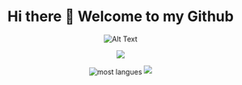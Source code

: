 <div align="center">

# Hi there 👋 Welcome to my Github

![Alt Text](https://pa1.narvii.com/6237/b28af289d54aed98472e48c81d67e99ffce73535_hq.gif)

<a href="https://github-readme-streak-stats.herokuapp.com?user=TanatornZ"><img src="https://github-readme-streak-stats.herokuapp.com?user=TanatornZ"/></a>
  
  <img align="center" src="https://github-readme-stats.vercel.app/api/top-langs/?username=TanatornZ&langs_count=10" alt="most langues" />
 <img src="https://capsule-render.vercel.app/api?text=Hello%World!&fontSize=40&desc=Desc&descSize=30"/>
</div>
<!--
**TanatornZ/TanatornZ** is a ✨ _special_ ✨ repository because its `README.md` (this file) appears on your GitHub profile.

Here are some ideas to get you started:

- 🔭 I’m currently working on ...
- 🌱 I’m currently learning ...
- 👯 I’m looking to collaborate on ...
- 🤔 I’m looking for help with ...
- 💬 Ask me about ...
- 📫 How to reach me: ...
- 😄 Pronouns: ...
- ⚡ Fun fact: ...
-->
